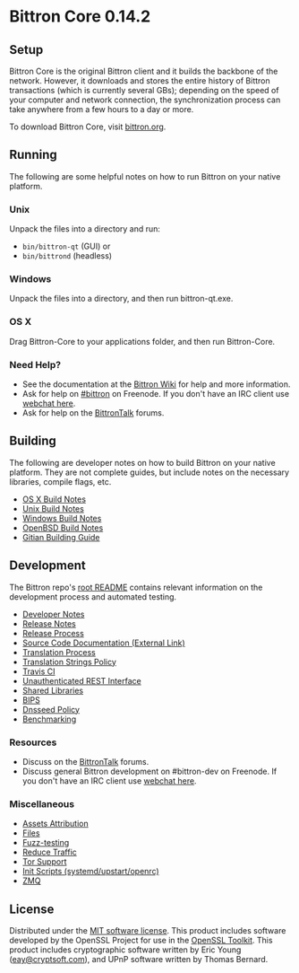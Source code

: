 Bittron Core 0.14.2
=====================

Setup
---------------------
Bittron Core is the original Bittron client and it builds the backbone of the network. However, it downloads and stores the entire history of Bittron transactions (which is currently several GBs); depending on the speed of your computer and network connection, the synchronization process can take anywhere from a few hours to a day or more.

To download Bittron Core, visit [bittron.org](https://bittron.org).

Running
---------------------
The following are some helpful notes on how to run Bittron on your native platform.

### Unix

Unpack the files into a directory and run:

- `bin/bittron-qt` (GUI) or
- `bin/bittrond` (headless)

### Windows

Unpack the files into a directory, and then run bittron-qt.exe.

### OS X

Drag Bittron-Core to your applications folder, and then run Bittron-Core.

### Need Help?

* See the documentation at the [Bittron Wiki](https://bittron.info/)
for help and more information.
* Ask for help on [#bittron](http://webchat.freenode.net?channels=bittron) on Freenode. If you don't have an IRC client use [webchat here](http://webchat.freenode.net?channels=bittron).
* Ask for help on the [BittronTalk](https://bittrontalk.io/) forums.

Building
---------------------
The following are developer notes on how to build Bittron on your native platform. They are not complete guides, but include notes on the necessary libraries, compile flags, etc.

- [OS X Build Notes](build-osx.md)
- [Unix Build Notes](build-unix.md)
- [Windows Build Notes](build-windows.md)
- [OpenBSD Build Notes](build-openbsd.md)
- [Gitian Building Guide](gitian-building.md)

Development
---------------------
The Bittron repo's [root README](/README.md) contains relevant information on the development process and automated testing.

- [Developer Notes](developer-notes.md)
- [Release Notes](release-notes.md)
- [Release Process](release-process.md)
- [Source Code Documentation (External Link)](https://dev.visucore.com/bittron/doxygen/)
- [Translation Process](translation_process.md)
- [Translation Strings Policy](translation_strings_policy.md)
- [Travis CI](travis-ci.md)
- [Unauthenticated REST Interface](REST-interface.md)
- [Shared Libraries](shared-libraries.md)
- [BIPS](bips.md)
- [Dnsseed Policy](dnsseed-policy.md)
- [Benchmarking](benchmarking.md)

### Resources
* Discuss on the [BittronTalk](https://bittrontalk.io/) forums.
* Discuss general Bittron development on #bittron-dev on Freenode. If you don't have an IRC client use [webchat here](http://webchat.freenode.net/?channels=bittron-dev).

### Miscellaneous
- [Assets Attribution](assets-attribution.md)
- [Files](files.md)
- [Fuzz-testing](fuzzing.md)
- [Reduce Traffic](reduce-traffic.md)
- [Tor Support](tor.md)
- [Init Scripts (systemd/upstart/openrc)](init.md)
- [ZMQ](zmq.md)

License
---------------------
Distributed under the [MIT software license](/COPYING).
This product includes software developed by the OpenSSL Project for use in the [OpenSSL Toolkit](https://www.openssl.org/). This product includes
cryptographic software written by Eric Young ([eay@cryptsoft.com](mailto:eay@cryptsoft.com)), and UPnP software written by Thomas Bernard.
